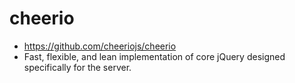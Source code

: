 # cheerio

- <https://github.com/cheeriojs/cheerio>
- Fast, flexible, and lean implementation of core jQuery designed specifically for the server.




